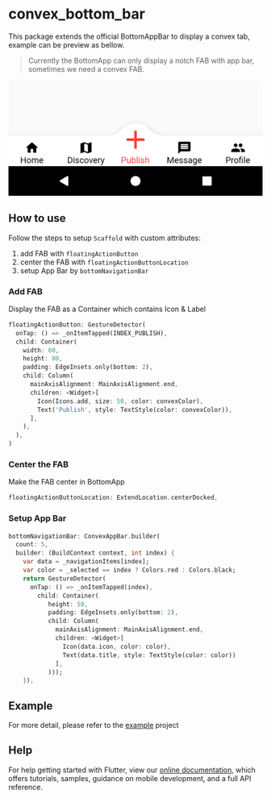 # convex_bottom_bar

This package extends the official BottomAppBar to display a convex tab, example can be preview as bellow.

> Currently the BottomApp can only display a notch FAB with app bar, sometimes we need a convex FAB.

![Screenshot](doc/Screenshot_1571041912.png)

## How to use
Follow the steps to setup `Scaffold` with custom attributes:
1. add FAB with `floatingActionButton`
2. center the FAB with `floatingActionButtonLocation`
3. setup App Bar by `bottomNavigationBar`

### Add FAB
Display the FAB as a Container which contains Icon & Label

```dart
floatingActionButton: GestureDetector(
  onTap: () => _onItemTapped(INDEX_PUBLISH),
  child: Container(
    width: 60,
    height: 80,
    padding: EdgeInsets.only(bottom: 2),
    child: Column(
      mainAxisAlignment: MainAxisAlignment.end,
      children: <Widget>[
        Icon(Icons.add, size: 50, color: convexColor),
        Text('Publish', style: TextStyle(color: convexColor)),
      ],
    ),
  ),
)
```
### Center the FAB
Make the FAB center in BottomApp

```dart
floatingActionButtonLocation: ExtendLocation.centerDocked,
```
### Setup App Bar

```dart
bottomNavigationBar: ConvexAppBar.builder(
  count: 5,
  builder: (BuildContext context, int index) {
    var data = _navigationItems[index];
    var color = _selected == index ? Colors.red : Colors.black;
    return GestureDetector(
      onTap: () => _onItemTapped(index),
        child: Container(
           height: 50,
           padding: EdgeInsets.only(bottom: 2),
           child: Column(
             mainAxisAlignment: MainAxisAlignment.end,
             children: <Widget>[
               Icon(data.icon, color: color),
               Text(data.title, style: TextStyle(color: color))
             ],
           )));
    }),
```

## Example
For more detail, please refer to the [example](example) project

## Help

For help getting started with Flutter, view our 
[online documentation](https://flutter.dev/docs), which offers tutorials, 
samples, guidance on mobile development, and a full API reference.

